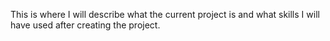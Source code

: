 This is where I will describe what the current project is and what skills I will have used after creating the project. 